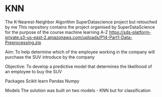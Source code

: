 # KNN
The K-Nearest-Neighbor Algorithm
SuperDatascience project but retouched by me
This repository contains the project organised by SuperDataScience for the purpose of the course machine learning A-Z https://sds-platform-private.s3-us-east-2.amazonaws.com/uploads/P14-Part1-Data-Preprocessing.zip

Aim:
To help determine which of the employee working in the company will purchase the SUV introduce by the company

Objective:
To develop a predictive model that determines the likelihood of an employee to buy the SUV

Packages
Scikit learn Pandas Numpy 

Models
The solution was built on two models - KNN but for classification
